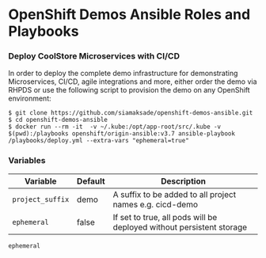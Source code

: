 # OpenShift Demos Ansible Roles and Playbooks

### Deploy CoolStore Microservices with CI/CD
In order to deploy the complete demo infrastructure for demonstrating Microservices, CI/CD, 
agile integrations and more, either order the demo via RHPDS or use the following script to provision the demo
on any OpenShift environment:

```
$ git clone https://github.com/siamaksade/openshift-demos-ansible.git
$ cd openshift-demos-ansible
$ docker run --rm -it  -v ~/.kube:/opt/app-root/src/.kube -v $(pwd):/playbooks openshift/origin-ansible:v3.7 ansible-playbook /playbooks/deploy.yml --extra-vars "ephemeral=true"
```


### Variables

| Variable         | Default | Description                                                          |
|------------------|---------|----------------------------------------------------------------------|
| `project_suffix` | demo    | A suffix to be added to all project names e.g. cicd-demo             |
| `ephemeral`      | false   | If set to true, all pods will be deployed without persistent storage |

```
ephemeral           
```
